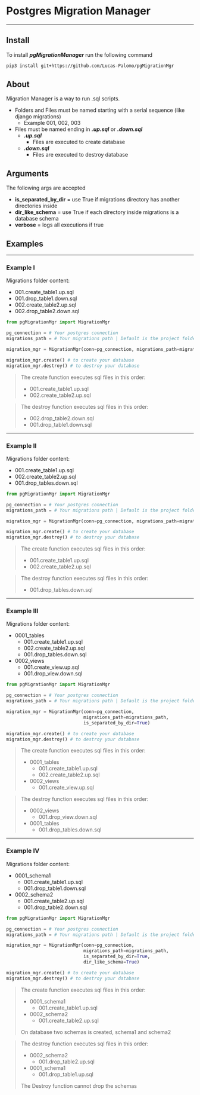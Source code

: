 # Postgres Migration Manager

----

## Install

To install **_pgMigrationManager_** run the following command

```bash
pip3 install git+https://github.com/Lucas-Palomo/pgMigrationMgr 
```

## About

Migration Manager is a way to run .sql scripts.

* Folders and Files must be named starting with a serial sequence (like django migrations)
  * Example 001, 002, 003
* Files must be named ending in **_.up.sql_** or **_.down.sql_**
  * **_.up.sql_**
    * Files are executed to create database
  * **_.down.sql_**
    * Files are executed to destroy database

## Arguments

The following args are accepted
* **is_separated_by_dir** = use True if migrations directory has another directories inside
* **dir_like_schema** = use True if each directory inside migrations is a database schema
* **verbose** = logs all executions if true


## Examples

---
### Example I

Migrations folder content:
* 001.create_table1.up.sql
* 001.drop_table1.down.sql
* 002.create_table2.up.sql
* 002.drop_table2.down.sql

```python
from pgMigrationMgr import MigrationMgr

pg_connection = # Your postgres connection
migrations_path = # Your migrations path | Default is the project folder ./migrations

migration_mgr = MigrationMgr(conn=pg_connection, migrations_path=migrations_path)

migration_mgr.create() # to create your database
migration_mgr.destroy() # to destroy your database

```


>The create function executes sql files in this order:
>* 001.create_table1.up.sql
>* 002.create_table2.up.sql

>The destroy function executes sql files in this order:
>* 002.drop_table2.down.sql
>* 001.drop_table1.down.sql

---

### Example II

Migrations folder content:
* 001.create_table1.up.sql
* 002.create_table2.up.sql
* 001.drop_tables.down.sql

```python
from pgMigrationMgr import MigrationMgr

pg_connection = # Your postgres connection
migrations_path = # Your migrations path | Default is the project folder ./migrations

migration_mgr = MigrationMgr(conn=pg_connection, migrations_path=migrations_path)

migration_mgr.create() # to create your database
migration_mgr.destroy() # to destroy your database

```


>The create function executes sql files in this order:
>* 001.create_table1.up.sql
>* 002.create_table2.up.sql

>The destroy function executes sql files in this order:
>* 001.drop_tables.down.sql

---

### Example III

Migrations folder content:
* 0001_tables
   * 001.create_table1.up.sql
   * 002.create_table2.up.sql
   * 001.drop_tables.down.sql
* 0002_views
   * 001.create_view.up.sql
   * 001.drop_view.down.sql

```python
from pgMigrationMgr import MigrationMgr

pg_connection = # Your postgres connection
migrations_path = # Your migrations path | Default is the project folder ./migrations

migration_mgr = MigrationMgr(conn=pg_connection, 
                             migrations_path=migrations_path,
                             is_separated_by_dir=True)

migration_mgr.create() # to create your database
migration_mgr.destroy() # to destroy your database

```


>The create function executes sql files in this order:
>* 0001_tables
>   * 001.create_table1.up.sql
>   * 002.create_table2.up.sql
>* 0002_views
>   * 001.create_view.up.sql

>The destroy function executes sql files in this order:
>* 0002_views
>   * 001.drop_view.down.sql
>* 0001_tables
>   * 001.drop_tables.down.sql

---

### Example IV

Migrations folder content:
* 0001_schema1
   * 001.create_table1.up.sql
   * 001.drop_table1.down.sql
* 0002_schema2
   * 001.create_table2.up.sql
   * 001.drop_table2.down.sql

```python
from pgMigrationMgr import MigrationMgr

pg_connection = # Your postgres connection
migrations_path = # Your migrations path | Default is the project folder ./migrations

migration_mgr = MigrationMgr(conn=pg_connection, 
                             migrations_path=migrations_path,
                             is_separated_by_dir=True,
                             dir_like_schema=True)

migration_mgr.create() # to create your database
migration_mgr.destroy() # to destroy your database

```


>The create function executes sql files in this order:
>* 0001_schema1
>   * 001.create_table1.up.sql
>* 0002_schema2
>   * 001.create_table2.up.sql
> 
> On database two schemas is created, schema1 and schema2

>The destroy function executes sql files in this order:
>* 0002_schema2
>   * 001.drop_table2.up.sql
>* 0001_schema1
>   * 001.drop_table1.up.sql
>
> The Destroy function cannot drop the schemas
